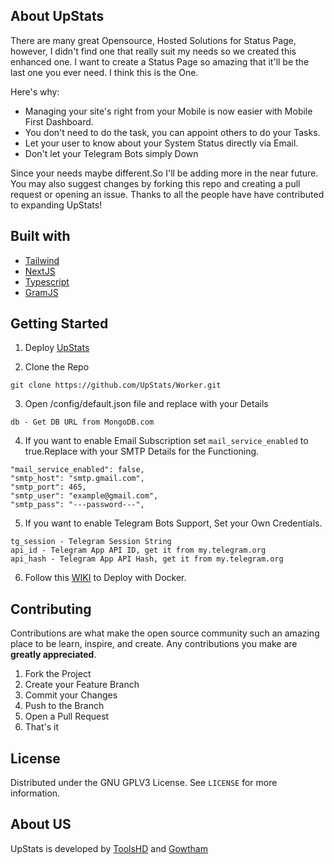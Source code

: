 ## About UpStats

There are many great Opensource, Hosted Solutions for Status Page, however, I didn't find one that really suit my needs so we created this enhanced one. I want to create a Status Page so amazing that it'll be the last one you ever need. I think this is the One.

Here's why:
* Managing your site's right from your Mobile is now easier with Mobile First Dashboard.
* You don't need to do the task, you can appoint others to do your Tasks.
* Let your user to know about your System Status directly via Email.
* Don't let your Telegram Bots simply Down

Since your needs maybe different.So I'll be adding more in the near future. You may also suggest changes by forking this repo and creating a pull request or opening an issue. Thanks to all the people have have contributed to expanding UpStats!

## Built with

* [Tailwind](https://tailwindcss.com)
* [NextJS](https://nextjs.org/)
* [Typescript](https://www.typescriptlang.org)
* [GramJS](https://github.com/gram-js/gramjs)

## Getting Started

1. Deploy [UpStats](https://gitHub.com/upstats/upstats#getting-started)

2. Clone the Repo
```
git clone https://github.com/UpStats/Worker.git
```
3. Open /config/default.json file and replace with your Details
```
db - Get DB URL from MongoDB.com
```
4. If you want to enable Email Subscription set ```mail_service_enabled``` to true.Replace with your SMTP Details for the Functioning.
```
"mail_service_enabled": false,
"smtp_host": "smtp.gmail.com",
"smtp_port": 465,
"smtp_user": "example@gmail.com",
"smtp_pass": "---password---",
```

5. If you want to enable Telegram Bots Support, Set your Own Credentials.
```
tg_session - Telegram Session String
api_id - Telegram App API ID, get it from my.telegram.org
api_hash - Telegram App API Hash, get it from my.telegram.org
```
6. Follow this [WIKI](https://github.com/Upstats/Worker/wiki/Deploy-with-Docker) to Deploy with Docker.

## Contributing

Contributions are what make the open source community such an amazing place to be learn, inspire, and create. Any contributions you make are **greatly appreciated**.

1. Fork the Project
2. Create your Feature Branch
3. Commit your Changes
4. Push to the Branch
5. Open a Pull Request
6. That's it

## License

Distributed under the GNU GPLV3 License. See `LICENSE` for more information.

## About US

UpStats is developed by [ToolsHD](https://gitHub.com/ToolsHD) and [Gowtham](https://github.com/Gowtham2003)
